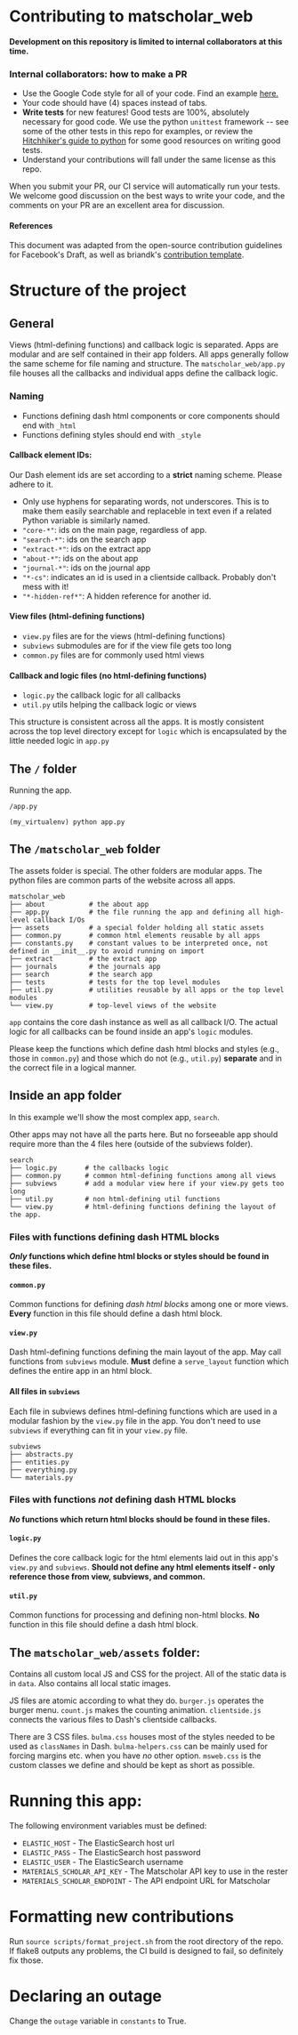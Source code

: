 # Contributing to matscholar_web

#### Development on this repository is limited to internal collaborators at this time.

### Internal collaborators: how to make a PR

- Use the Google Code style for all of your code. Find an example [here.](https://sphinxcontrib-napoleon.readthedocs.io/en/latest/example_google.html)
- Your code should have (4) spaces instead of tabs.
- **Write tests** for new features! Good tests are 100%, absolutely necessary for good code. We use the python `unittest` framework -- see some of the other tests in this repo for examples, or review the [Hitchhiker's guide to python](https://docs.python-guide.org/writing/tests/) for some good resources on writing good tests.
- Understand your contributions will fall under the same license as this repo.

When you submit your PR, our CI service will automatically run your tests.
We welcome good discussion on the best ways to write your code, and the comments on your PR are an excellent area for discussion.

#### References
This document was adapted from the open-source contribution guidelines for Facebook's Draft, as well as briandk's [contribution template](https://gist.github.com/briandk/3d2e8b3ec8daf5a27a62).


# Structure of the project

## General
Views (html-defining functions) and callback logic is separated. Apps 
are modular and are self contained in their app folders. All apps generally
follow the same scheme for file naming and structure. The `matscholar_web/app.py`
file houses all the callbacks and individual apps define the callback logic.

### Naming
- Functions defining dash html components or core components should end with `_html`
- Functions defining styles should end with `_style`


#### Callback element IDs:

Our Dash element ids are set according to a **strict** naming scheme. Please adhere to it.

- Only use hyphens for separating words, not underscores. This is to make them easily searchable and replaceble in text even if a related Python variable is similarly named.
- `"core-*"`: ids on the main page, regardless of app.
- `"search-*"`: ids on the search app
- `"extract-*"`: ids on the extract app
- `"about-*"`: ids on the about app
- `"journal-*"`: ids on the journal app
- `"*-cs"`: indicates an id is used in a clientside callback. Probably don't
    mess with it!
- `"*-hidden-ref*"`: A hidden reference for another id.

#### View files (html-defining functions)
- `view.py` files are for the views (html-defining functions)
- `subviews` submodules are for if the view file gets too long
- `common.py` files are for commonly used html views

#### Callback and logic files (no html-defining functions)
- `logic.py` the callback logic for all callbacks
- `util.py` utils helping the callback logic or views

This structure is consistent across all the apps. It is mostly consistent across the top level directory except for `logic` which is encapsulated by the little needed logic in `app.py` 


## The `/` folder

Running the app.
```
/app.py
```
```
(my_virtualenv) python app.py
```

## The `/matscholar_web` folder
The assets folder is special. The other folders are modular apps. 
The python files are common parts of the website across all apps.
```
matscholar_web
├── about           # the about app
├── app.py          # the file running the app and defining all high-level callback I/Os
├── assets          # a special folder holding all static assets
├── common.py       # common html elements reusable by all apps
├── constants.py    # constant values to be interpreted once, not defined in __init__.py to avoid running on import
├── extract         # the extract app
├── journals        # the journals app
├── search          # the search app
├── tests           # tests for the top level modules
├── util.py         # utilities reusable by all apps or the top level modules
└── view.py         # top-level views of the website
```

`app` contains the core dash instance as well as all callback I/O. The actual logic
for all callbacks can be found inside an app's `logic` modules.

Please keep the functions which define dash html blocks and styles 
(e.g., those in `common.py`) and those which do not 
(e.g., `util.py`) **separate** and in the correct file in a logical manner.


## Inside an app folder

In this example we'll show the most complex app, `search`.

Other apps may not have all the parts here. But no forseeable app should
require more than the 4 files here (outside of the subviews folder).

```
search
├── logic.py       # the callbacks logic
├── common.py      # common html-defining functions among all views
├── subviews       # add a modular view here if your view.py gets too long
├── util.py        # non html-defining util functions
└── view.py        # html-defining functions defining the layout of the app. 
```

### Files with functions defining dash HTML blocks
***Only* functions which define html blocks or styles should be found in these files.**

#### `common.py`
Common functions for defining *dash html blocks* among one or more views.
**Every** function in this file should define a dash html block.

#### `view.py`
Dash html-defining functions defining the main layout of the app. May 
call functions from `subviews` module. **Must** define a `serve_layout` 
function which defines the entire app in an html block.

#### All files in `subviews`
Each file in subviews defines html-defining functions which are used
in a modular fashion by the `view.py` file in the app. You don't need
to use `subviews` if everything can fit in your `view.py` file.
```
subviews
├── abstracts.py
├── entities.py
├── everything.py
└── materials.py
```

### Files with functions *not* defining dash HTML blocks
***No* functions which return html blocks should be found in these files.**

#### `logic.py`
Defines the core callback logic for the html elements laid out in this
app's `view.py` and `subviews`. **Should not define any html elements
itself - only reference those from view, subviews, and common.**

#### `util.py`
Common functions for processing and defining non-html blocks. **No**
function in this file should define a dash html block.

## The `matscholar_web/assets` folder:

Contains all custom local JS and CSS for the project. All of the 
static data is in `data`. Also contains all local static images.

JS files are atomic according to what they
do. `burger.js` operates the burger menu. `count.js` makes the counting
animation. `clientside.js` connects the various files to Dash's clientside
callbacks. 

There are 3 CSS files. `bulma.css` houses most of the styles needed
to be used as `classNames` in Dash. `bulma-helpers.css` can be mainly
used for forcing margins etc. when you have *no* other option. 
`msweb.css` is the custom classes we define and should be kept as short
as possible.


# Running this app:
The following environment variables must be defined:

- `ELASTIC_HOST` - The ElasticSearch host url
- `ELASTIC_PASS` - The ElasticSearch host password
- `ELASTIC_USER` - The ElasticSearch username
- `MATERIALS_SCHOLAR_API_KEY` - The Matscholar API key to use in the rester
- `MATERIALS_SCHOLAR_ENDPOINT` - The API endpoint URL for Matscholar


# Formatting new contributions
Run `source scripts/format_project.sh` from the root directory of the repo.
If flake8 outputs any problems, the CI build is designed to fail, so definitely fix those.


# Declaring an outage
Change the `outage` variable in `constants` to True.
 